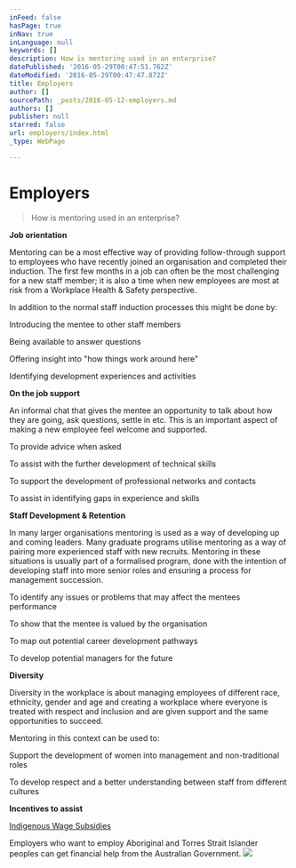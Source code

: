 ```yaml
---
inFeed: false
hasPage: true
inNav: true
inLanguage: null
keywords: []
description: How is mentoring used in an enterprise?
datePublished: '2016-05-29T00:47:51.762Z'
dateModified: '2016-05-29T00:47:47.872Z'
title: Employers
author: []
sourcePath: _posts/2016-05-12-employers.md
authors: []
publisher: null
starred: false
url: employers/index.html
_type: WebPage

---
```

# Employers

> How is mentoring used in an enterprise?

**Job orientation**

Mentoring can be a most effective way of providing follow-through support to employees who have recently joined an organisation and completed their induction. The first few months in a job can often be the most challenging for a new staff member; it is also a time when new employees are most at risk from a Workplace Health & Safety perspective.

In addition to the normal staff induction processes this might be done by:

Introducing the mentee to other staff members

Being available to answer questions

Offering insight into "how things work around here"

Identifying development experiences and activities

**On the job support**

An informal chat that gives the mentee an opportunity to talk about how they are going, ask questions, settle in etc. This is an important aspect of making a new employee feel welcome and supported.

To provide advice when asked

To assist with the further development of technical skills

To support the development of professional networks and contacts

To assist in identifying gaps in experience and skills

**Staff Development & Retention**

In many larger organisations mentoring is used as a way of developing up and coming leaders. Many graduate programs utilise mentoring as a way of pairing more experienced staff with new recruits. Mentoring in these situations is usually part of a formalised program, done with the intention of developing staff into more senior roles and ensuring a process for management succession.

To identify any issues or problems that may affect the mentees performance

To show that the mentee is valued by the organisation

To map out potential career development pathways

To develop potential managers for the future

**Diversity**

Diversity in the workplace is about managing employees of different race, ethnicity, gender and age and creating a workplace where everyone is treated with respect and inclusion and are given support and the same opportunities to succeed.

Mentoring in this context can be used to:

Support the development of women into management and non-traditional roles

To develop respect and a better understanding between staff from different cultures

**Incentives to assist**

[Indigenous Wage Subsidies][0]

Employers who want to employ Aboriginal and Torres Strait Islander peoples can get financial help from the Australian Government.
![](https://s3-us-west-2.amazonaws.com/the-grid-img/p/9c89d06b809146f57db8dab554729bc651228f74.jpg)

[0]: https://www.employment.gov.au/long-term-unemployed-and-indigenous-wage-subsidy